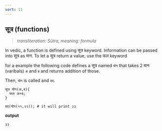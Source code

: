 ```yaml
---
sort: 11
---
```

## सूत्र (functions)

>_transliteration: Sūtra, meaning: formula_

In vedic, a function is defined using सूत्र keyword.
Information can be passed into सूत्र as मान.
To let a सूत्र return a value, use the फल keyword

for a example the following code defines a सूत्र named `योग` that takes 2 मान (varibals) `अ` and `ब` and returns addition of those.

Then, `योग` is called and `वद`.

```ved
सूत्र योग(अ,ब){
  फल अ+ब;
}

वद(योग(११,२२)); # it will print ३३ 
```

**output**

```bash
३३
```